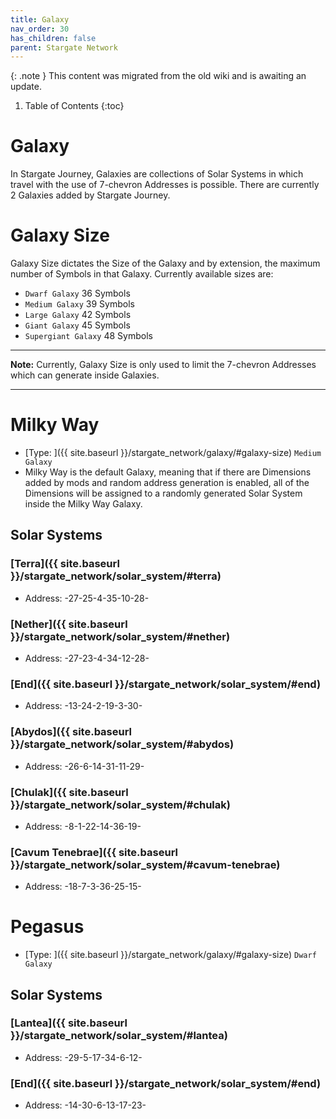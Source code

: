 ```yaml
---
title: Galaxy
nav_order: 30
has_children: false
parent: Stargate Network
---
```


{: .note }
This content was migrated from the old wiki and is awaiting an update.

1. Table of Contents
{:toc}

# Galaxy

In Stargate Journey, Galaxies are collections of Solar Systems in which travel with the use of 7-chevron Addresses is possible. There are currently 2 Galaxies added by Stargate Journey.

# Galaxy Size
Galaxy Size dictates the Size of the Galaxy and by extension, the maximum number of Symbols in that Galaxy. Currently available sizes are:
* `Dwarf Galaxy` 36 Symbols
* `Medium Galaxy` 39 Symbols
* `Large Galaxy` 42 Symbols
* `Giant Galaxy` 45 Symbols
* `Supergiant Galaxy` 48 Symbols
***

**Note:** Currently, Galaxy Size is only used to limit the 7-chevron Addresses which can generate inside Galaxies.

***

# Milky Way
* [Type: ]({{ site.baseurl }}/stargate_network/galaxy/#galaxy-size) `Medium Galaxy`
* Milky Way is the default Galaxy, meaning that if there are Dimensions added by mods and random address generation is enabled, all of the Dimensions will be assigned to a randomly generated Solar System inside the Milky Way Galaxy.
## Solar Systems

### [Terra]({{ site.baseurl }}/stargate_network/solar_system/#terra)
* Address: -27-25-4-35-10-28-

### [Nether]({{ site.baseurl }}/stargate_network/solar_system/#nether)
* Address: -27-23-4-34-12-28-

### [End]({{ site.baseurl }}/stargate_network/solar_system/#end)
* Address: -13-24-2-19-3-30-

### [Abydos]({{ site.baseurl }}/stargate_network/solar_system/#abydos)
* Address: -26-6-14-31-11-29-

### [Chulak]({{ site.baseurl }}/stargate_network/solar_system/#chulak)
* Address: -8-1-22-14-36-19-

### [Cavum Tenebrae]({{ site.baseurl }}/stargate_network/solar_system/#cavum-tenebrae)
* Address: -18-7-3-36-25-15-

# Pegasus
* [Type: ]({{ site.baseurl }}/stargate_network/galaxy/#galaxy-size) `Dwarf Galaxy`
## Solar Systems

### [Lantea]({{ site.baseurl }}/stargate_network/solar_system/#lantea)
* Address: -29-5-17-34-6-12-

### [End]({{ site.baseurl }}/stargate_network/solar_system/#end)
* Address: -14-30-6-13-17-23-